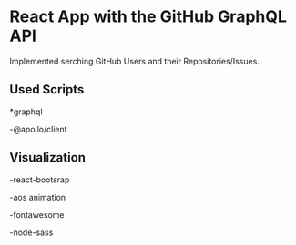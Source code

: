 # React App with the GitHub GraphQL API

Implemented serching GitHub Users and their Repositories/Issues. 

## Used Scripts
*graphql

-@apollo/client


## Visualization
-react-bootsrap

-aos animation

-fontawesome

-node-sass

